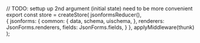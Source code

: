 
// TODO: settup up 2nd argument (initial state) need to be more convenient 
export const store = createStore(
  jsonformsReducer(),  
  {
    jsonforms: {
      common: {
        data,
        schema,
        uischema,
      },
      renderers: JsonForms.renderers,
      fields: JsonForms.fields,
    }
  },
  applyMiddleware(thunk)
);